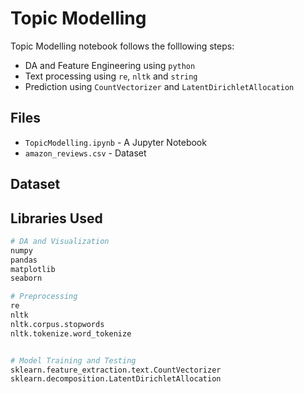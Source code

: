 # Topic Modelling 

Topic Modelling notebook follows the folllowing steps:
- DA and Feature Engineering using `python`
- Text processing using `re`, `nltk` and `string`
- Prediction using `CountVectorizer` and `LatentDirichletAllocation`

## Files

- `TopicModelling.ipynb` - A Jupyter Notebook
- `amazon_reviews.csv` - Dataset

## Dataset

## Libraries Used

```python
# DA and Visualization
numpy
pandas
matplotlib
seaborn

# Preprocessing
re
nltk
nltk.corpus.stopwords
nltk.tokenize.word_tokenize


# Model Training and Testing
sklearn.feature_extraction.text.CountVectorizer
sklearn.decomposition.LatentDirichletAllocation
```
